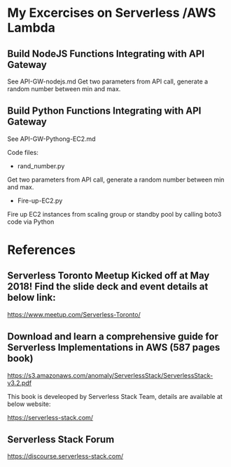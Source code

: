 # My Excercises on Serverless /AWS Lambda

## Build NodeJS Functions Integrating with API Gateway
See API-GW-nodejs.md
Get two parameters from API call, generate a random number between min and max.


## Build Python Functions Integrating with API Gateway
See API-GW-Pythong-EC2.md 

Code files:
* rand_number.py

Get two parameters from API call, generate a random number between min and max.

* Fire-up-EC2.py

Fire up EC2 instances from scaling group or standby pool by calling boto3 code via Python


# References

## Serverless Toronto Meetup Kicked off at May 2018! Find the slide deck and event details at below link:

https://www.meetup.com/Serverless-Toronto/

## Download and learn a comprehensive guide for Serverless Implementations in AWS (587 pages book)

https://s3.amazonaws.com/anomaly/ServerlessStack/ServerlessStack-v3.2.pdf

This book is develeoped by Serverless Stack Team, details are available at below website:

https://serverless-stack.com/

## Serverless Stack Forum

https://discourse.serverless-stack.com/
